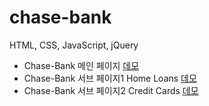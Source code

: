 # chase-bank
HTML, CSS, JavaScript, jQuery

- Chase-Bank 메인 페이지 [데모](https://donghee564.github.io/chase-bank/chase_main)
- Chase-Bank 서브 페이지1 Home Loans [데모](https://donghee564.github.io/chase-bank/chase_sub1)
- Chase-Bank 서브 페이지2 Credit Cards [데모](https://donghee564.github.io/chase-bank/chase_sub2)
